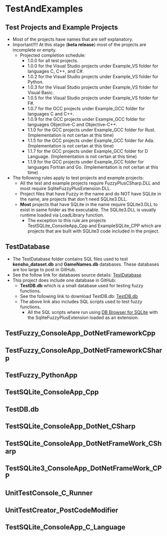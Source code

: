 # TestAndExamples

## Test Projects and Example Projects
- Most of the projects have names that are self explanatory. 
- Important!!!! At this stage (**beta release**) most of the projects are incomplete or empty.
  - Projected completion schedule:
	- 1.0.0 for all test projects.
	- 1.0.0 for the Visual Studio projects under Example_VS folder for languages C, C++, and C#.
	- 1.0.2 for the Visual Studio projects under Example_VS folder for Python.
	- 1.0.3 for the Visual Studio projects under Example_VS folder for Visual Basic.
	- 1.0.5 for the Visual Studio projects under Example_VS folder for F#.
	- 1.0.7 for the GCC projects under Example_GCC folder for languages C and C++.
	- 1.0.9 for the GCC projects under Example_GCC folder for languages Objective-C and Objective-C++.
	- 1.1.0 for the GCC projects under Example_GCC folder for Rust. (Implementation is not certan at this time)
	- 1.1.5 for the GCC projects under Example_GCC folder for Ada. (Implementation is not certan at this time)
	- 1.1.7 for the GCC projects under Example_GCC folder for D Language. (Implementation is not certan at this time)
	- 1.1.9 for the GCC projects under Example_GCC folder for languages Fortran and Go. (Implementation is not certan at this time)
- The following rules apply to test projects and example projects:
  - All the test and example projects require FuzzyPlusCSharp.DLL and most require SqliteFuzzyPlusExtension.DLL.
  - Project files that have Fuzzy in the name and do NOT have SQLite in the name, are projects that don't need SQLite3.DLL.  
  - **Most** projects that have SQLite in the name require SQLite3.DLL to exist in same folder as the executable. The SQLite3.DLL is usually runtime loaded via LoadLibrary function.
	- The exception to this rule are projects TestSQLite_ConsoleApp_Cpp and ExampleSQLite_CPP which are projects that are built with SQLite3 code included in the project.
## TestDatabase
- The TestDatabase folder contains SQL files used to test **kensho_dataset.db** and **GameNames.db** databases. These databases are too large to post in GitHub. 
- See the follow link for databases source details: [TestDatabase](https://github.com/David-Maisonave/SqliteFuzzyPlusExtension/edit/main/TestAndExamples/TestDatabase)
- This project does include one database in GitHub:
  - **TestDB.db** which is a small database used for testing fuzzy functions.
  - See the following link to download TestDB.db: [TestDB.db](https://github.com/David-Maisonave/SqliteFuzzyPlusExtension/SqliteFuzzyPlusExtension/TestData)
  - The above link also includes SQL scripts used to test fuzzy functions.
	- All the SQL scripts where run using [DB Browser for SQLite](https://sqlitebrowser.org/dl/) with the SqliteFuzzyPlusExtension loaded as an extension.

## TestFuzzy_ConsoleApp_DotNetFrameworkCpp

## TestFuzzy_ConsoleApp_DotNetFrameworkCSharp

## TestFuzzy_PythonApp

## TestSQLite_ConsoleApp_Cpp

## TestDB.db

## TestSQLite_ConsoleApp_DotNet_CSharp

## TestSQLite_ConsoleApp_DotNetFrameWork_CSharp

## TestSQLite3_ConsoleApp_DotNetFrameWork_CPP

## UnitTestConsole_C_Runner

## UnitTestCreator_PostCodeModifier

## TestSQLite_ConsoleApp_C_Language
